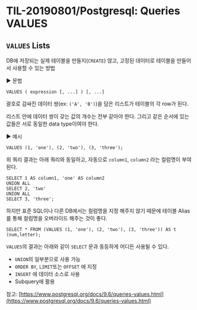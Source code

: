 # TIL-20190801/Postgresql: Queries VALUES

## `VALUES` Lists

DB에 저장되는 실제 테이블을 만들지(`CREATE`) 않고, 고정된 데이터로 테이블을 만들어서 사용할 수 있는 방법

▶︎ 문법

    VALUES ( expression [, ...] ) [, ...]

괄호로 감싸진 데이터 쌍(ex: `('A', 'B')`)을 담은 리스트가 테이블의 각 row가 된다.

리스트 안에 데이터 쌍이 갖는 값의 개수는 전부 같아야 한다. 그리고 같은 순서에 있는 값들은 서로 동일한 data type이여야 한다.

▶︎ 예시

    VALUES (1, 'one'), (2, 'two'), (3, 'three'); 

위 쿼리 결과는 아래 쿼리와 동일하고, 자동으로 `column1`, `column2` 라는 컬럼명이 부여된다. 

    SELECT 1 AS column1, 'one' AS column2
    UNION ALL
    SELECT 2, 'two'
    UNION ALL
    SELECT 3, 'three';

하지만 표준 SQL이나 다른 DB에서는 컬럼명을 지정 해주지 않기 때문에 테이블 Alias를 통해 컬럼명을 오버라이드 해주는 것이 좋다.

    SELECT * FROM (VALUES (1, 'one'), (2, 'two'), (3, 'three')) AS t (num,letter);

`VALUES`의 결과는 아래와 같이 `SELECT` 문과 동등하게 어디든 사용될 수 있다.

- `UNION`의 일부분으로 사용 가능
- `ORDER BY`, `LIMIT`또는 `OFFSET` 에 지정
- `INSERT` 에 데이터 소스로 사용
- Subquery에 활용

참고: [https://www.postgresql.org/docs/9.6/queries-values.html](https://www.postgresql.org/docs/9.6/queries-values.html)